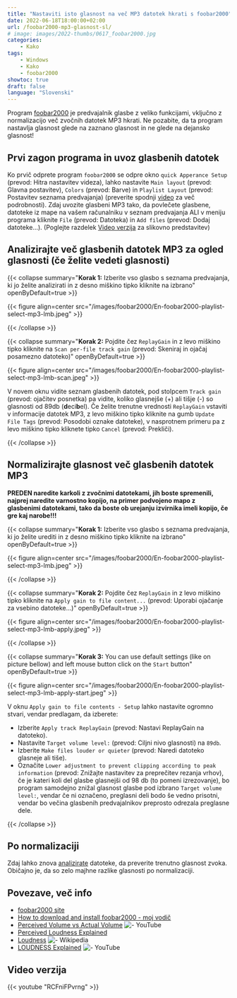 ```yaml
---
title: "Nastaviti isto glasnost na več MP3 datotek hkrati s foobar2000"
date: 2022-06-18T18:00:00+02:00
url: /foobar2000-mp3-glasnost-sl/
# image: images/2022-thumbs/0617_foobar2000.jpg
categories:
    - Kako
tags:
    - Windows
    - Kako
    - foobar2000
showtoc: true
draft: false
language: "Slovenski"
---
```


Program [foobar2000](https://www.foobar2000.org/ "Kliknite/tapnite, da odprete spletno stran!") je predvajalnik glasbe z veliko funkcijami, vključno z normalizacijo več zvočnih datotek MP3 hkrati. Ne pozabite, da ta program nastavlja glasnost glede na zaznano glasnost in ne glede na dejansko glasnost!

## Prvi zagon programa in uvoz glasbenih datotek

Ko prvič odprete program `foobar2000` se odpre okno `quick Apperance Setup` (prevod: Hitra nastavitev videza), lahko nastavite `Main layout` (prevod: Glavna postavitev), `Colors` (prevod: Barve) in `Playlist Layout` (prevod: Postavitev seznama predvajanja) (preverite spodnji [video](#video-verzija "Kliknite/tapnite, da odprete razdelek!") za več podrobnosti). Zdaj uvozite glasbeni MP3 tako, da povlečete glasbene, datoteke iz mape na vašem računalniku v seznam predvajanja ALI v meniju programa kliknite `File` (prevod: Datoteka) in `Add files` (prevod: Dodaj datoteke...). (Poglejte razdelek [Video verzija](#video-verzija "Kliknite/tapnite, da odprete razdelek!") za slikovno predstavitev)

## Analizirajte več glasbenih datotek MP3 za ogled glasnosti (če želite vedeti glasnosti)

{{< collapse summary="**Korak 1:** Izberite vso glasbo s seznama predvajanja, ki jo želite analizirati in z desno miškino tipko kliknite na izbrano" openByDefault=true >}}

   {{< figure align=center src="/images/foobar2000/En-foobar2000-playlist-select-mp3-lmb.jpeg" >}}

{{< /collapse >}}

{{< collapse summary="**Korak 2:** Pojdite čez `ReplayGain` in z levo miškino tipko kliknite na `Scan per-file track gain` (prevod: Skeniraj in ojačaj posamezno datoteko)" openByDefault=true >}}

   {{< figure align=center src="/images/foobar2000/En-foobar2000-playlist-select-mp3-lmb-scan.jpeg" >}}

   V novem oknu vidite seznam glasbenih datotek, pod stolpcem `Track gain` (prevod: ojačitev posnetka) pa vidite, koliko glasnejše (+) ali tišje (-) so glasnosti od 89db (**d**eci**b**el). Če želite trenutne vrednosti `ReplayGain` vstaviti v informacije datotek MP3, z levo miškino tipko kliknite na gumb `Update File Tags` (prevod: Posodobi oznake datoteke), v nasprotnem primeru pa z levo miškino tipko kliknete tipko `Cancel` (prevod: Prekliči).

{{< /collapse >}}

## Normalizirajte glasnost več glasbenih datotek MP3

**PREDEN naredite karkoli z zvočnimi datotekami, jih boste spremenili, najprej naredite varnostno kopijo, na primer podvojeno mapo z glasbenimi datotekami, tako da boste ob urejanju izvirnika imeli kopijo, če gre kaj narobe!!!**

{{< collapse summary="**Korak 1:** Izberite vso glasbo s seznama predvajanja, ki jo želite urediti in z desno miškino tipko kliknite na izbrano" openByDefault=true >}}

   {{< figure align=center src="/images/foobar2000/En-foobar2000-playlist-select-mp3-lmb.jpeg" >}}

{{< /collapse >}}

{{< collapse summary="**Korak 2:** Pojdite čez `ReplayGain` in z levo miškino tipko kliknite na `Apply gain to file content...` (prevod: Uporabi ojačanje za vsebino datoteke...)" openByDefault=true >}}

   {{< figure align=center src="/images/foobar2000/En-foobar2000-playlist-select-mp3-lmb-apply.jpeg" >}}

{{< /collapse >}}

{{< collapse summary="**Korak 3:** You can use default settings (like on picture bellow) and left mouse button click on the `Start` button" openByDefault=true >}}

   {{< figure align=center src="/images/foobar2000/En-foobar2000-playlist-select-mp3-lmb-apply-start.jpeg" >}}

   V oknu `Apply gain to file contents - Setup` lahko nastavite ogromno stvari, vendar predlagam, da izberete:
   - Izberite `Apply track ReplayGain` (prevod: Nastavi ReplayGain na datoteko).
   - Nastavite `Target volume level:` (prevod: Ciljni nivo glasnosti) na `89db`.
   - Izberite `Make files louder or quieter` (prevod: Naredi datoteko glasneje ali tiše).
   - Označite `Lower adjustment to prevent clipping according to peak information` (prevod: Znižajte nastavitev za preprečitev rezanja vrhov), če je kateri koli del glasbe glasnejši od 98 db (to pomeni izrezovanje), bo program samodejno znižal glasnost glasbe pod izbrano `Target volume level:`, vendar če ni označeno, preglasni deli bodo še vedno prisotni, vendar bo večina glasbenih predvajalnikov preprosto odrezala preglasne dele.

{{< /collapse >}}   <!-- (prevod: ) -->

## Po normalizaciji

Zdaj lahko znova [analizirate](#analizirajte-več-glasbenih-datotek-mp3-za-ogled-glasnosti-če-želite-vedeti-glasnosti "Kliknite/tapnite, da odprete razdelek!") datoteke, da preverite trenutno glasnost zvoka. Običajno je, da so zelo majhne razlike glasnosti po normalizaciji.

## Povezave, več info

- [foobar2000 site](https://www.foobar2000.org/ "Kliknite/tapnite, da odprete spletno stran!")
- [How to download and install foobar2000 - moj vodič](/foobar2000-namestitev-sl/ "Kliknite/tapnite, da odprete vodič!")
- [Perceived Volume vs Actual Volume](https://www.youtube.com/watch?v=5SQFV8fv0Ho "Kliknite/tapnite, da odprete video!") ![- YouTube](/images/social-logos/YouTube.png)
- [Perceived Loudness Explained](https://www.blackghostaudio.com/blog/perceived-loudness-explained "Kliknite/tapnite, da odprete spletno stran!")
- [Loudness](https://en.wikipedia.org/wiki/Loudness "Kliknite/tapnite, da odprete spletno stran!") ![- Wikipedia](/images/social-logos/logo_Wikipedia_20x20px.png)
- [LOUDNESS Explained](https://www.youtube.com/watch?v=rRsxwDd59kc "Kliknite/tapnite, da odprete video!") ![- YouTube](/images/social-logos/YouTube.png)

## Video verzija

{{< youtube "RCFniFPvrng" >}}